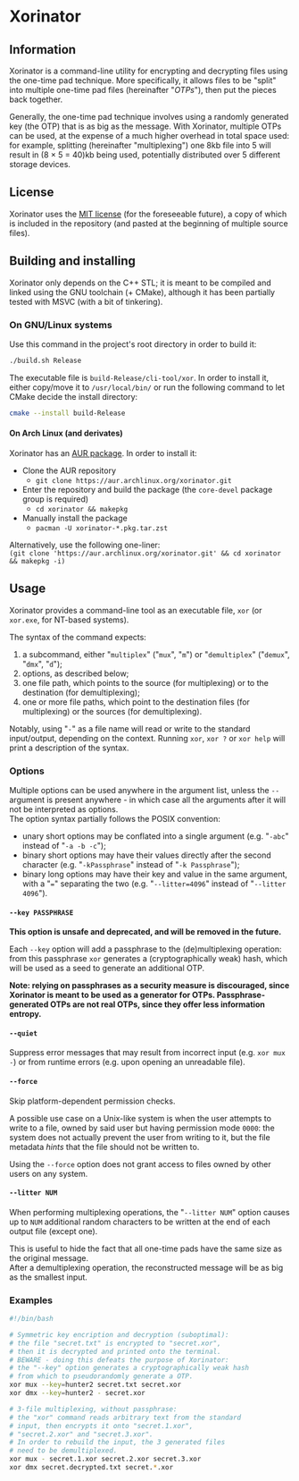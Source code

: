 # Xorinator

## Information

Xorinator is a command-line utility for encrypting and decrypting files using the one-time pad technique. More specifically, it allows files to be "split" into multiple one-time pad files (hereinafter "*OTPs*"), then put the pieces back together.

Generally, the one-time pad technique involves using a randomly generated key (the OTP) that is as big as the message. With Xorinator, multiple OTPs can be used, at the expense of a much higher overhead in total space used: for example, splitting (hereinafter "multiplexing") one 8kb file into 5 will result in (8 × 5 = 40)kb being used, potentially distributed over 5 different storage devices.

## License

Xorinator uses the [MIT license](https://mit-license.org/) (for the foreseeable future), a copy of which is included in the repository (and pasted at the beginning of multiple source files).

## Building and installing

Xorinator only depends on the C++ STL; it is meant to be compiled and linked using the GNU toolchain (+ CMake), although it has been partially tested with MSVC (with a bit of tinkering).

### On GNU/Linux systems

Use this command in the project's root directory in order to build it:

```bash
./build.sh Release
```

The executable file is `build-Release/cli-tool/xor`. In order to install it, either copy/move it to `/usr/local/bin/` or run the following command to let CMake decide the install directory:

```bash
cmake --install build-Release
```

#### On Arch Linux (and derivates)

Xorinator has an [AUR package](https://aur.archlinux.org/packages/xorinator/). In order to install it:
- Clone the AUR repository
  - `git clone https://aur.archlinux.org/xorinator.git`
- Enter the repository and build the package (the `core-devel` package group is required)
  - `cd xorinator && makepkg`
- Manually install the package
  - `pacman -U xorinator-*.pkg.tar.zst`

Alternatively, use the following one-liner:  
`(git clone 'https://aur.archlinux.org/xorinator.git' && cd xorinator && makepkg -i)`

## Usage

Xorinator provides a command-line tool as an executable file, `xor` (or `xor.exe`, for NT-based systems).

The syntax of the command expects:

1. a subcommand, either "`multiplex`" ("`mux`", "`m`") or "`demultiplex`" ("`demux`", "`dmx`", "`d`");
2. options, as described below;
3. one file path, which points to the source (for multiplexing) or to the destination (for demultiplexing);
4. one or more file paths, which point to the destination files (for multiplexing) or the sources (for demultiplexing).

Notably, using "`-`" as a file name will read or write to the standard input/output, depending on the context. Running `xor`, `xor ?` or `xor help` will print a description of the syntax.

### Options

Multiple options can be used anywhere in the argument list, unless the `--` argument is present anywhere - in which case all the arguments after it will not be interpreted as options.  
The option syntax partially follows the POSIX convention:
- unary short options may be conflated into a single argument (e.g. "`-abc`" instead of "`-a -b -c`");
- binary short options may have their values directly after the second character (e.g. "`-kPassphrase`" instead of "`-k Passphrase`");
- binary long options may have their key and value in the same argument, with a "`=`" separating the two (e.g. "`--litter=4096`" instead of "`--litter 4096`").

#### `--key PASSPHRASE`

**This option is unsafe and deprecated, and will be removed in the future.**

Each `--key` option will add a passphrase to the (de)multiplexing operation: from this passphrase `xor` generates a (cryptographically weak) hash, which will be used as a seed to generate an additional OTP.

**Note: relying on passphrases as a security measure is discouraged,
since Xorinator is meant to be used as a generator for OTPs.
Passphrase-generated OTPs are not real OTPs, since they offer less information entropy.**

#### `--quiet`

Suppress error messages that may result from incorrect input (e.g. `xor mux -`) or from runtime errors (e.g. upon opening an unreadable file).

#### `--force`

Skip platform-dependent permission checks.

A possible use case on a Unix-like system is when the user attempts to write to a file, owned by said user but having permission mode `0000`: the system does not actually prevent the user from writing to it, but the file metadata *hints* that the file should not be written to.

Using the `--force` option does not grant access to files owned by other users on any system.

#### `--litter NUM`

When performing multiplexing operations, the "`--litter NUM`" option causes up to `NUM` additional random characters to be written at the end of each output file (except one).

This is useful to hide the fact that all one-time pads have the same size as the original message.  
After a demultiplexing operation, the reconstructed message will be as big as the smallest input.

### Examples

```bash
#!/bin/bash

# Symmetric key encription and decryption (suboptimal):
# the file "secret.txt" is encrypted to "secret.xor",
# then it is decrypted and printed onto the terminal.
# BEWARE - doing this defeats the purpose of Xorinator:
# the "--key" option generates a cryptographically weak hash
# from which to pseudorandomly generate a OTP.
xor mux --key=hunter2 secret.txt secret.xor
xor dmx --key=hunter2 - secret.xor

# 3-file multiplexing, without passphrase:
# the "xor" command reads arbitrary text from the standard
# input, then encrypts it onto "secret.1.xor",
# "secret.2.xor" and "secret.3.xor".
# In order to rebuild the input, the 3 generated files
# need to be demultiplexed.
xor mux - secret.1.xor secret.2.xor secret.3.xor
xor dmx secret.decrypted.txt secret.*.xor
```
